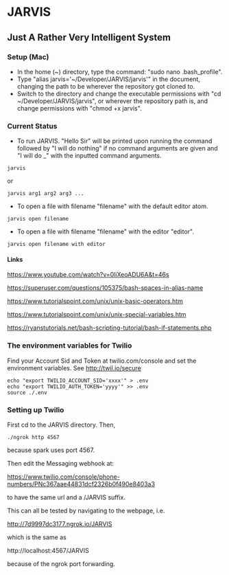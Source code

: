 # JARVIS
## Just A Rather Very Intelligent System

### Setup (Mac)
- In the home (~) directory, type the command: "sudo nano .bash_profile".
- Type "alias jarvis='~/Developer/JARVIS/jarvis'" in the document, changing the path to be wherever the repository got cloned to.
- Switch to the directory and change the executable permissions with "cd ~/Developer/JARVIS/jarvis", or wherever the repository path is, and change permissions with "chmod +x jarvis".

### Current Status
- To run JARVIS. "Hello Sir" will be printed upon running the command followed by "I will do nothing" if no command arguments are given and "I will do _" with the inputted command arguments.
```
jarvis
```
or
```
jarvis arg1 arg2 arg3 ...
```
- To open a file with filename "filename" with the default editor atom.
```
jarvis open filename
```
- To open a file with filename "filename" with the editor "editor".
```
jarvis open filename with editor
```


#### Links
https://www.youtube.com/watch?v=0liXeoADU6A&t=46s

https://superuser.com/questions/105375/bash-spaces-in-alias-name

https://www.tutorialspoint.com/unix/unix-basic-operators.htm

https://www.tutorialspoint.com/unix/unix-special-variables.htm

https://ryanstutorials.net/bash-scripting-tutorial/bash-if-statements.php



### The environment variables for Twilio

Find your Account Sid and Token at twilio.com/console
and set the environment variables. See http://twil.io/secure

```
echo "export TWILIO_ACCOUNT_SID='xxxx'" > .env
echo "export TWILIO_AUTH_TOKEN='yyyy'" >> .env
source ./.env
```


### Setting up Twilio
First cd to the JARVIS directory. Then,
```
./ngrok http 4567
```

because spark uses port 4567.

Then edit the Messaging webhook at:

https://www.twilio.com/console/phone-numbers/PNc367aae44831dcf2326b0f490e8403a3

to have the same url and a /JARVIS suffix.

This can all be tested by navigating to the webpage, i.e.

http://7d9997dc3177.ngrok.io/JARVIS

which is the same as

http://localhost:4567/JARVIS

because of the ngrok port forwarding.
